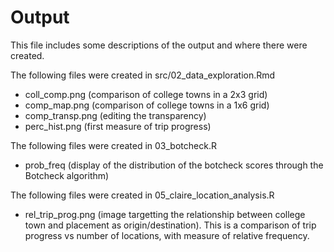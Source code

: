 # Output

This file includes some descriptions of the output and where there were created.

The following files were created in src/02_data_exploration.Rmd
* coll_comp.png (comparison of college towns in a 2x3 grid)
* comp_map.png (comparison of college towns in a 1x6 grid)
* comp_transp.png (editing the transparency)
* perc_hist.png (first measure of trip progress)

The following files were created in 03_botcheck.R
* prob_freq (display of the distribution of the botcheck scores through the Botcheck algorithm)

The following files were created in 05_claire_location_analysis.R
* rel_trip_prog.png (image targetting the relationship between college town and placement as origin/destination). This is a comparison of trip progress vs number of locations, with measure of relative frequency.
